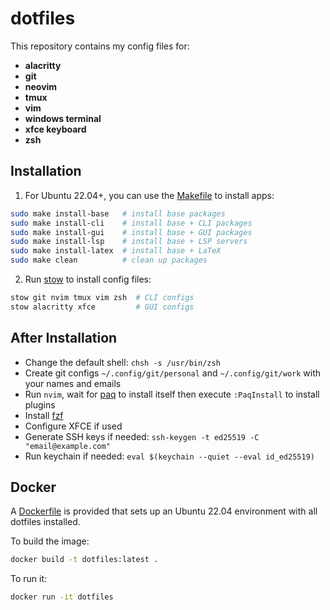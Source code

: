 # dotfiles

This repository contains my config files for:
- **alacritty**
- **git**
- **neovim**
- **tmux**
- **vim**
- **windows terminal**
- **xfce keyboard**
- **zsh**


## Installation
1. For Ubuntu 22.04+, you can use the [Makefile](./Makefile) to install apps:
```bash
sudo make install-base   # install base packages
sudo make install-cli    # install base + CLI packages
sudo make install-gui    # install base + GUI packages
sudo make install-lsp    # install base + LSP servers
sudo make install-latex  # install base + LaTeX
sudo make clean          # clean up packages
```
2. Run [stow](https://www.gnu.org/software/stow/) to install config files:
```bash
stow git nvim tmux vim zsh  # CLI configs
stow alacritty xfce         # GUI configs
```


## After Installation
- Change the default shell: `chsh -s /usr/bin/zsh`
- Create git configs `~/.config/git/personal` and `~/.config/git/work` with your
  names and emails
- Run `nvim`, wait for [paq](https://github.com/savq/paq-nvim) to install itself
  then execute `:PaqInstall` to install plugins
- Install [fzf](https://github.com/junegunn/fzf)
- Configure XFCE if used
- Generate SSH keys if needed: `ssh-keygen -t ed25519 -C "email@example.com"`
- Run keychain if needed: `eval $(keychain --quiet --eval id_ed25519)`


## Docker
A [Dockerfile](./Dockerfile) is provided that sets up an Ubuntu 22.04
environment with all dotfiles installed.

To build the image:
```bash
docker build -t dotfiles:latest .
```

To run it:
```bash
docker run -it dotfiles
```
